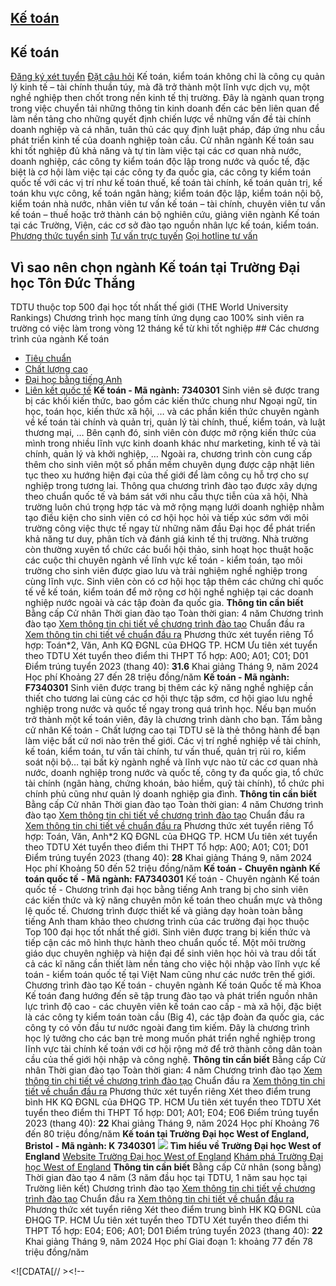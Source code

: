 
## [Kế toán](/dai-hoc/nganh-hoc/ke-toan)
## Kế toán
[Đăng ký xét tuyển](https://xettuyen.tdtu.edu.vn) 
[Đặt câu hỏi](../../../../) Kế toán, kiểm toán không chỉ là công cụ quản lý kinh tế – tài chính thuần túy,
mà đã trở thành một lĩnh vực dịch vụ, một nghề nghiệp then chốt trong nền kinh
tế thị trường. Đây là ngành quan trọng trong việc chuyển tải những thông tin
kinh doanh đến các bên liên quan để làm nền tảng cho những quyết định chiến lược
về những vấn đề tài chính doanh nghiệp và cá nhân, tuân thủ các quy định luật
pháp, đáp ứng nhu cầu phát triển kinh tế của doanh nghiệp toàn cầu. Cử nhân ngành Kế toán sau khi tốt nghiệp đủ khả năng và tự tin làm việc tại
các cơ quan nhà nước, doanh nghiệp, các công ty kiểm toán độc lập trong nước và
quốc tế, đặc biệt là cơ hội làm việc tại các công ty đa quốc gia, các công ty
kiểm toán quốc tế với các vị trí như kế toán thuế, kế toán tài chính, kế toán
quản trị, kế toán khu vực công, kế toán ngân hàng; kiểm toán độc lập, kiểm toán
nội bộ, kiểm toán nhà nước, nhân viên tư vấn kế toán – tài chính, chuyên viên tư
vấn kế toán – thuế hoặc trở thành cán bộ nghiên cứu, giảng viên ngành Kế toán
tại các Trường, Viện, các cơ sở đào tạo nguồn nhân lực kế toán, kiểm toán.
[Phương thức tuyển sinh](../../../../dai-hoc/tuyen-sinh/phuong-thuc-2024) 
[Tư vấn trực tuyến](https://www.facebook.com/tuyensinhtdtu) 
[Gọi hotline tư vấn](../../../../hoc-tai-tdtu/ho-tro-sinh-vien) 
## Vì sao nên chọn ngành Kế toán tại Trường Đại học Tôn Đức Thắng
 TDTU thuộc top 500 đại học tốt nhất thế giới (THE World University Rankings) Chương trình học mang tính ứng dụng cao 100% sinh viên ra trường có việc làm trong vòng 12 tháng kể từ khi tốt nghiệp ## Các chương trình của ngành Kế toán
* [Tiêu chuẩn](#tieu-chuan)
* [Chất lượng cao](#chat-luong-cao)
* [Đại học bằng tiếng Anh](#dai-hoc-bang-tieng-anh)
* [Liên kết quốc tế](#lien-ket-quoc-te)
**Kế toán - Mã ngành:** 
**7340301** Sinh viên sẽ được trang bị các khối kiến thức, bao gồm các kiến thức chung như
Ngoại ngữ, tin học, toán học, kiến thức xã hội, … và các phần kiến thức chuyên
ngành về kế toán tài chính và quản trị, quản lý tài chính, thuế, kiểm toán, và
luật thương mại, … Bên cạnh đó, sinh viên còn được mở rộng kiến thức của mình
trong nhiều lĩnh vực kinh doanh khác như marketing, kinh tế và tài chính, quản
lý và khởi nghiệp, … Ngoài ra, chương trình còn cung cấp thêm cho sinh viên một
số phần mềm chuyên dụng được cập nhật liên tục theo xu hướng hiện đại của thế
giới để làm công cụ hỗ trợ cho sự nghiệp trong tương lai. Thông qua chương trình đào tạo được xây dựng theo chuẩn quốc tế và bám sát với
nhu cầu thực tiễn của xã hội, Nhà trường luôn chú trọng hợp tác và mở rộng mạng
lưới doanh nghiệp nhằm tạo điều kiện cho sinh viên có cơ hội học hỏi và tiếp xúc
sớm với môi trường công việc thực tế ngay từ những năm đầu Đại học để phát triển
khả năng tư duy, phân tích và đánh giá kinh tế thị trường. Nhà trường còn thường xuyên tổ chức các buổi hội thảo, sinh hoạt học thuật
hoặc các cuộc thi chuyên ngành về lĩnh vực kế toán - kiểm toán, tạo môi trường
cho sinh viên được giao lưu và trải nghiệm nghề nghiệp trong cùng lĩnh vực. Sinh
viên còn có cơ hội học tập thêm các chứng chỉ quốc tế về kế toán, kiểm toán để
mở rộng cơ hội nghề nghiệp tại các doanh nghiệp nước ngoài và các tập đoàn đa
quốc gia.
**Thông tin cần biết** Bằng cấp Cử nhân
 Thời gian đào tạo Toàn thời gian: 4 năm
 Chương trình đào tạo [Xem thông tin chi tiết về chương trình đào
tạo](https://cktt-cdr.tdtu.edu.vn/chuongtrinhdaotao?type=tuyensinh&hedaotao=0)
 Chuẩn đầu ra [Xem thông tin chi tiết về chuẩn đầu
ra](https://cktt-cdr.tdtu.edu.vn/chuandaura?type=tuyensinh&hedaotao=0)
 Phương thức xét tuyển riêng Tổ hợp: Toán\*2, Văn, Anh KQ ĐGNL của ĐHQG TP. HCM Ưu tiên xét tuyển theo TDTU
 Xét tuyển theo điểm thi THPT Tổ hợp: A00; A01; C01; D01 Điểm trúng tuyển 2023 (thang 40):  **31.6**
 Khai giảng Tháng 9, năm 2024
 Học phí Khoảng 27 đến 28 triệu đồng/năm
**Kế toán - Mã ngành:** 
**F7340301** Sinh viên được trang bị thêm các kỹ năng nghề nghiệp cần thiết cho tương lai
cùng các cơ hội thực tập sớm, cơ hội giao lưu nghề nghiệp trong nước và quốc tế
ngay trong quá trình học. Nếu bạn muốn trở thành một kế toán viên, đây là chương trình dành cho bạn. Tấm
bằng cử nhân Kế toán - Chất lượng cao tại TDTU sẽ là thẻ thông hành để bạn làm
việc bất cứ nơi nào trên thế giới. Các vị trí nghề nghiệp về tài chính, kế toán,
kiểm toán, tư vấn tài chính, tư vấn thuế, quản trị rủi ro, kiểm soát nội bộ… tại
bất kỳ ngành nghề và lĩnh vực nào từ các cơ quan nhà nước, doanh nghiệp trong
nước và quốc tế, công ty đa quốc gia, tổ chức tài chính (ngân hàng, chứng khoán,
bảo hiểm, quỹ tài chính), tổ chức phi chính phủ cũng như quản lý doanh nghiệp
gia đình.
**Thông tin cần biết** Bằng cấp Cử nhân
 Thời gian đào tạo Toàn thời gian: 4 năm
 Chương trình đào tạo [Xem thông tin chi tiết về chương trình đào
tạo](https://cktt-cdr.tdtu.edu.vn/chuongtrinhdaotao?type=tuyensinh&hedaotao=H)
 Chuẩn đầu ra [Xem thông tin chi tiết về chuẩn đầu
ra](https://cktt-cdr.tdtu.edu.vn/chuandaura?type=tuyensinh&hedaotao=H)
 Phương thức xét tuyển riêng Tổ hợp: Toán, Văn, Anh\*2 KQ ĐGNL của ĐHQG TP. HCM Ưu tiên xét tuyển theo TDTU
 Xét tuyển theo điểm thi THPT Tổ hợp: A00; A01; C01; D01 Điểm trúng tuyển 2023 (thang 40):  **28**
 Khai giảng Tháng 9, năm 2024
 Học phí Khoảng 50 đến 52 triệu đồng/năm
**Kế toán -** 
**Chuyên ngành Kế toán quốc tế** 
**- Mã ngành:** 
**FA7340301** Kế toán - Chuyên ngành Kế toán quốc tế - Chương trình đại học bằng tiếng Anh
trang bị cho sinh viên các kiến thức và kỹ năng chuyên môn kế toán theo chuẩn
mực và thông lệ quốc tế. Chương trình được thiết kế và giảng dạy hoàn toàn bằng
tiếng Anh tham khảo theo chương trình của các trường đại học thuộc Top 100 đại
học tốt nhất thế giới. Sinh viên được trang bị kiến thức và tiếp cận các mô hình
thực hành theo chuẩn quốc tế. Một môi trường giáo dục chuyên nghiệp và hiện đại
để sinh viên học hỏi và trau dồi tất cả các kĩ năng cần thiết làm nền tảng cho
việc hội nhập vào lĩnh vực kế toán - kiểm toán quốc tế tại Việt Nam cũng như các
nước trên thế giới. Chương trình đào tạo Kế toán - chuyên ngành Kế toán Quốc tế mà Khoa Kế toán
đang hướng đến sẽ tập trung đào tạo và phát triển nguồn nhân lực trình độ cao -
các chuyên viên kế toán cao cấp - mà xã hội, đặc biệt là các công ty kiểm toán
toàn cầu (Big 4), các tập đoàn đa quốc gia, các công ty có vốn đầu tư nước ngoài
đang tìm kiếm. Đây là chương trình học lý tưởng cho các bạn trẻ mong muốn phát triển nghề
nghiệp trong lĩnh vực tài chính kế toán với cơ hội rộng mở để trở thành công dân
toàn cầu của thế giới hội nhập và công nghệ.
**Thông tin cần biết** Bằng cấp Cử nhân
 Thời gian đào tạo Toàn thời gian: 4 năm
 Chương trình đào tạo [Xem thông tin chi tiết về chương trình đào
tạo](https://cktt-cdr.tdtu.edu.vn/chuongtrinhdaotao?type=tuyensinh&hedaotao=K)
 Chuẩn đầu ra [Xem thông tin chi tiết về chuẩn đầu
ra](https://cktt-cdr.tdtu.edu.vn/chuandaura?type=tuyensinh&hedaotao=K)
 Phương thức xét tuyển riêng Xét theo điểm trung bình HK KQ ĐGNL của ĐHQG TP. HCM Ưu tiên xét tuyển theo TDTU
 Xét tuyển theo điểm thi THPT Tổ hợp: D01; A01; E04; E06 Điểm trúng tuyển 2023 (thang 40):  **22**
 Khai giảng Tháng 9, năm 2024
 Học phí Khoảng 76 đến 80 triệu đồng/năm
**Kế toán tại Trường Đại học West of England, Bristol** 
**- Mã ngành: K** 
**7340301** ![](/sites/admission23/files/Admission-2023/Chuong-trinh-LK/KT-UWE.png)
**Tìm hiểu về Trường Đại học West of England** 
[Website Trường Đại học West of England](https://www.uwe.ac.uk/) 
[Khám phá Trường Đại học West of England](https://www.youtube.com/watch?v=RqZDVLLvXwU) 
**Thông tin cần biết** Bằng cấp Cử nhân (song bằng)
 Thời gian đào tạo 4 năm (3 năm đầu học tại TDTU, 1 năm sau học tại Trường liên kết)
 Chương trình đào tạo [Xem thông tin chi tiết về chương trình đào
tạo](https://cktt-cdr.tdtu.edu.vn/chuongtrinhdaotao?type=tuyensinh&hedaotao=C)
 Chuẩn đầu ra [Xem thông tin chi tiết về chuẩn đầu
ra](https://cktt-cdr.tdtu.edu.vn/chuandaura?type=tuyensinh&hedaotao=C)
 Phương thức xét tuyển riêng Xét theo điểm trung bình HK KQ ĐGNL của ĐHQG TP. HCM Ưu tiên xét tuyển theo TDTU
 Xét tuyển theo điểm thi THPT Tổ hợp: E04; E06; A01; D01 Điểm trúng tuyển 2023 (thang 40):  **22**
 Khai giảng Tháng 9, năm 2024
 Học phí Giai đoạn 1: khoảng 77 đến 78 triệu đồng/năm
 <!--//--><![CDATA[// ><!--

<!--//--><![CDATA[// ><!--
//--><!]]]]><![CDATA[>

//--><!]]> <!--//--><![CDATA[// ><!--

<!--//--><![CDATA[// ><!--

var tabs = new Tabby('[data-tabs]');

//--><!]]]]><![CDATA[>

//--><!]]> ## Cựu sinh viên nói gì về ngành Marketing
![](https://admission.tdtu.edu.vn) Đang cập nhật ...
## Các ngành học liên quan
[Toán ứng dụng](../../../../dai-hoc/nganh-hoc/toan-ung-dung) 
[Thống kê](../../../../dai-hoc/nganh-hoc/thong-ke) 
[Tài chính - Ngân hàng](../../../../dai-hoc/nganh-hoc/tai-chinh-ngan-hang) 
[Kinh doanh quốc tế](../../../../dai-hoc/nganh-hoc/kinh-doanh-quoc-te) 
## Làm gì tiếp theo?
[Đăng ký xét tuyển](https://xettuyen.tdtu.edu.vn) 
[Đặt câu hỏi](../../../../) 
Tải cẩm nang tuyển sinh
[Xem thông báo tuyển sinh](../../../../dai-hoc/tuyen-sinh/phuong-thuc-2024) 
[Cơ sở vật chất TDTU](../../../../gioi-thieu/co-so-vat-chat) 
[Xem thông tin về Khoa](https://aaf.tdtu.edu.vn/) 
